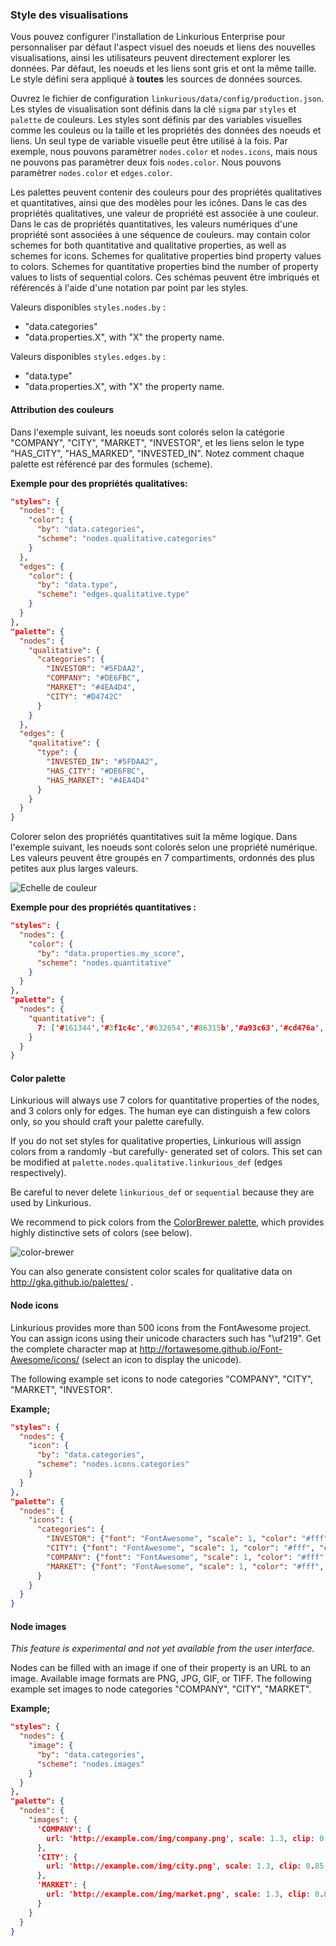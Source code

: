 ### Style des visualisations

Vous pouvez configurer l'installation de Linkurious Enterprise pour personnaliser par défaut l'aspect visuel des noeuds et liens des nouvelles visualisations, ainsi les utilisateurs peuvent directement explorer les données. Par défaut, les noeuds et les liens sont gris et ont la même taille. Le style défini sera appliqué à **toutes** les sources de données sources.

Ouvrez le fichier de configuration `linkurious/data/config/production.json`. Les styles de visualisation sont définis dans la clé `sigma` par  `styles` et  `palette` de couleurs. Les styles sont définis par des variables visuelles comme les couleus ou la taille et les propriétés des données des noeuds et liens. Un seul type de variable visuelle peut être utilisé à la fois. Par exemple, nous pouvons paramètrer `nodes.color` et `nodes.icons`, mais nous ne pouvons pas paramètrer deux fois  `nodes.color`. Nous pouvons paramètrer `nodes.color` et `edges.color`.

Les palettes peuvent contenir des couleurs pour des propriétés qualitatives et quantitatives, ainsi que des modèles pour les icônes. Dans le cas des propriétés qualitatives, une valeur de propriété est associée à une couleur. Dans le cas de propriétés quantitatives, les valeurs numériques d'une propriété sont associées à une séquence de couleurs.   may contain color schemes for both quantitative and qualitative properties, as well as schemes for icons. Schemes for qualitative properties bind property values to colors. Schemes for quantitative properties bind the number of property values to lists of sequential colors. Ces schémas peuvent être imbriqués et référencés à l'aide d'une notation par point par les styles. 

Valeurs disponibles `styles.nodes.by` :
- "data.categories"
- "data.properties.X", with "X" the property name.

Valeurs disponibles `styles.edges.by` :
- "data.type"
- "data.properties.X", with "X" the property name.

#### Attribution des couleurs 

Dans l'exemple suivant, les noeuds sont colorés selon la catégorie  "COMPANY", "CITY", "MARKET", "INVESTOR", et les liens selon le type  "HAS_CITY", "HAS_MARKED", "INVESTED_IN". Notez comment chaque palette est référencé par des formules (scheme).

**Exemple pour des propriétés qualitatives:**
```json
"styles": {
  "nodes": {
    "color": {
      "by": "data.categories",
      "scheme": "nodes.qualitative.categories"
    }
  },
  "edges": {
    "color": {
      "by": "data.type",
      "scheme": "edges.qualitative.type"
    }
  }
},
"palette": {
  "nodes": {
    "qualitative": {
      "categories": {
        "INVESTOR": "#5FDAA2",
        "COMPANY": "#DE6FBC",
        "MARKET": "#4EA4D4",
        "CITY": "#D4742C"
      }
    }
  },
  "edges": {
    "qualitative": {
      "type": {
        "INVESTED_IN": "#5FDAA2",
        "HAS_CITY": "#DE6FBC",
        "HAS_MARKET": "#4EA4D4"
      }
    }
  }
}
```

Colorer selon des propriétés quantitatives suit la même logique. Dans l'exemple suivant, les noeuds sont colorés selon une propriété numérique. Les valeurs peuvent être groupés en 7 compartiments, ordonnés des plus petites aux plus larges valeurs. 

![Echelle de couleur](Color-scale.png)

**Exemple pour des propriétés quantitatives :**
```json
"styles": {
  "nodes": {
    "color": {
      "by": "data.properties.my_score",
      "scheme": "nodes.quantitative"
    }
  }
},
"palette": {
  "nodes": {
    "quantitative": {
      7: ['#161344','#3f1c4c','#632654','#86315b','#a93c63','#cd476a','#f35371']
    }
  }
}
```

#### Color palette

Linkurious will always use 7 colors for quantitative properties of the nodes, and 3 colors only for edges. The human eye can distinguish a few colors only, so you should craft your palette carefully.

If you do not set styles for qualitative properties, Linkurious will assign colors from a randomly -but carefully- generated set of colors. This set can be modified at `palette.nodes.qualitative.linkurious_def` (edges respectively).

Be careful to never delete `linkurious_def` or `sequential` because they are used by Linkurious.

We recommend to pick colors from the [ColorBrewer palette](https://github.com/Linkurious/linkurious.js/blob/develop/plugins/sigma.plugins.colorbrewer/sigma.plugins.colorbrewer.js), which provides highly distinctive sets of colors (see below).

![color-brewer](Color-brewer.png)

You can also generate consistent color scales for qualitative data on http://gka.github.io/palettes/ .

#### Node icons

Linkurious provides more than 500 icons from the FontAwesome project. You can assign icons using their unicode characters such has "\uf219". Get the complete character map at http://fortawesome.github.io/Font-Awesome/icons/ (select an icon to display the unicode).

The following example set icons to node categories "COMPANY", "CITY", "MARKET", "INVESTOR".

**Example;**
```json
"styles": {
  "nodes": {
    "icon": {
      "by": "data.categories",
      "scheme": "nodes.icons.categories"
    }
  }
},
"palette": {
  "nodes": {
    "icons": {
      "categories": {
        "INVESTOR": {"font": "FontAwesome", "scale": 1, "color": "#fff", "content": "\uf19c"},
        "CITY": {"font": "FontAwesome", "scale": 1, "color": "#fff", "content": "\uf015"},
        "COMPANY": {"font": "FontAwesome", "scale": 1, "color": "#fff", "content": "\uf135"},
        "MARKET": {"font": "FontAwesome", "scale": 1, "color": "#fff", "content": "\uf219"}
      }
    }
  }
}
```

#### Node images

*This feature is experimental and not yet available from the user interface.*

Nodes can be filled with an image if one of their property is an URL to an image. Available image formats are PNG, JPG, GIF, or TIFF. The following example set images to node categories "COMPANY", "CITY", "MARKET".


**Example;**
```json
"styles": {
  "nodes": {
    "image": {
      "by": "data.categories",
      "scheme": "nodes.images"
    }
  }
},
"palette": {
  "nodes": {
    "images": {
      'COMPANY': {
        url: 'http://example.com/img/company.png', scale: 1.3, clip: 0.85
      },
      'CITY': {
        url: 'http://example.com/img/city.png', scale: 1.3, clip: 0.85
      },
      'MARKET': {
        url: 'http://example.com/img/market.png', scale: 1.3, clip: 0.85
      }
    }
  }
}
```
